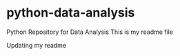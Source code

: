 # python-data-analysis
Python Repository for Data Analysis
This is my readme file

Updating my readme

